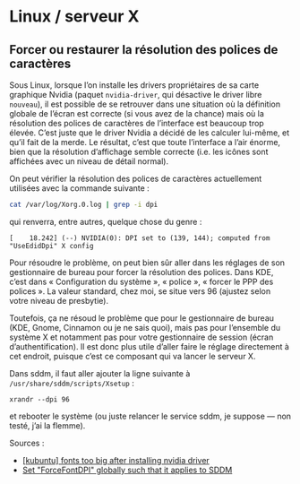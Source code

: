 # Linux / serveur X

## Forcer ou restaurer la résolution des polices de caractères

Sous Linux, lorsque l’on installe les drivers propriétaires de sa carte graphique Nvidia (paquet `nvidia-driver`, qui désactive le driver libre `nouveau`), il est possible de se retrouver dans une situation où la définition globale de l’écran est correcte (si vous avez de la chance) mais où la résolution des polices de caractères de l’interface est beaucoup trop élevée. C’est juste que le driver Nvidia a décidé de les calculer lui-même, et qu’il fait de la merde. Le résultat, c’est que toute l’interface a l’air énorme, bien que la résolution d’affichage semble correcte (i.e. les icônes sont affichées avec un niveau de détail normal).

On peut vérifier la résolution des polices de caractères actuellement utilisées avec la commande suivante :

```bash
cat /var/log/Xorg.0.log | grep -i dpi
```

qui renverra, entre autres, quelque chose du genre :

```
[    18.242] (--) NVIDIA(0): DPI set to (139, 144); computed from "UseEdidDpi" X config
```

Pour résoudre le problème, on peut bien sûr aller dans les réglages de son gestionnaire de bureau pour forcer la résolution des polices. Dans KDE, c’est dans « Configuration du système », « police », « forcer le PPP des polices ». La valeur standard, chez moi, se situe vers 96 (ajustez selon votre niveau de presbytie).

Toutefois, ça ne résoud le problème que pour le gestionnaire de bureau (KDE, Gnome, Cinnamon ou je ne sais quoi), mais pas pour l’ensemble du système X et notamment pas pour votre gestionnaire de session (écran d’authentification). Il est donc plus utile d’aller faire le réglage directement à cet endroit, puisque c’est ce composant qui va lancer le serveur X.

Dans sddm, il faut aller ajouter la ligne suivante à `/usr/share/sddm/scripts/Xsetup` :

```
xrandr --dpi 96
```

et rebooter le système (ou juste relancer le service sddm, je suppose — non testé, j’ai la flemme).

Sources :

* [[kubuntu] fonts too big after installing nvidia driver](https://ubuntuforums.org/showthread.php?t=2201820)
* [Set "ForceFontDPI" globally such that it applies to SDDM](https://forum.kde.org/viewtopic.php?f=66&t=128244)

